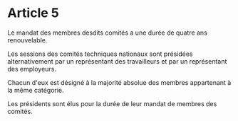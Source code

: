 # Article 5

Le mandat des membres desdits comités a une durée de quatre ans renouvelable.

Les sessions des comités techniques nationaux sont présidées alternativement par un représentant des travailleurs et par un représentant des employeurs.

Chacun d'eux est désigné à la majorité absolue des membres appartenant à la même catégorie.

Les présidents sont élus pour la durée de leur mandat de membres des comités.
